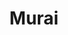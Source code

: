 ---
title: "Murai"
title_bn: "মুরাই ছড়া"
description: "Mura Chora starts from Chitangbari and one stream ends through the international border of Sunamganj."
---